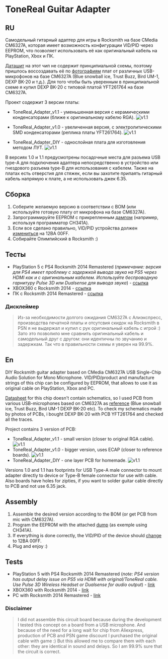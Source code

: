 # ToneReal Guitar Adapter
## RU
Самодельный гитарный адаптер для игры в Rocksmith на базе CMedia CM6327A, которая имеет возможность конфигурации VID/PID через EEPROM, что позволяет использовать её как оригинальный кабель на PlayStation, Xbox и ПК.

[Даташит](https://github.com/maxim4ik163/ToneRealAdapter/blob/main/Datasheets/CM6327A.pdf) на этот чип не содержит принципиальной схемы, поэтому пришлось воссоздавать её по [фотографиям](https://github.com/maxim4ik163/ToneRealAdapter/tree/main/Reference_PCB's) плат от различных USB-микрофонов на базе CM6327A (Blue snowball ice, Trust Buzz, Bird UM-1, DEXP BK-20 и т.д.).
Для того чтобы быть уверенным в принципиальной схеме я купил DEXP BK-20 с типовой платой YFT261764 на базе CM6327A.

Проект содержит 3 версии платы:
  - ToneReal_Adapter_v1.1 - уменьшенная версия с керамическими конденсаторами (ближе к оригинальному кабелю RGA).
  ![v1.1](https://raw.githubusercontent.com/maxim4ik163/ToneRealAdapter/main/Pics/v1.1_TOP.PNG)

  - ToneReal_Adapter_v1.0 - увеличенная версия, с электролитическими SMD конденсаторами (реплика платы YFT261764).
  ![v1.1](https://raw.githubusercontent.com/maxim4ik163/ToneRealAdapter/main/Pics/v1.0_TOP.PNG)

  - ToneReal_Adapter_DIY - однослойная плата для изготовления методом ЛУТ.
  ![v1.1](https://raw.githubusercontent.com/maxim4ik163/ToneRealAdapter/main/Pics/DIY_TOP.PNG)

  В версиях 1.0 и 1.1 предусмотрены посадочные места для разъема USB type-A для подключения адаптера непосредственно в устройство или гнездового разъема type-B для использования с кабелем. Также на платах есть отверстия для стяжек, если вы захотите припаять гитарный кабель напрямую к плате, а не использовать джек 6.35.

## Сборка
1. Соберите желаемую версию в соответствии с BOM (или используйте готовую плату от микрофона на базе CM6327A).
2. Запрограммируйте EEPROM с прикрепленным [дампом](https://github.com/maxim4ik163/ToneRealAdapter/blob/main/EEPROM/DUMP%20RGA.bin) (например, используя программатор CH341A).
3. Если все сделано правильно, VID/PID устройства должен [измениться](https://github.com/maxim4ik163/ToneRealAdapter/blob/main/Pics/VID_PID.png) на 12BA 00FF.
4. Собирайте Олимпийский в Rocksmith :)

## Тесты
  - PlayStation 5 с PS4 Rocksmith 2014 Remastered (*примечание: версия для PS4 имеет проблему с задержкой вывода звука на PS5 через HDMI как и с оригинальным кабелем. Используйте беспроводную гарнитуру Pulse 3D или Dualsense для вывода звука*) - [ссылка](https://github.com/maxim4ik163/ToneRealAdapter/blob/main/Test_videos/PS5_test.MOV)
  - XBOX360 с Rocksmith 2014 - [ссылка](https://github.com/maxim4ik163/ToneRealAdapter/blob/main/Test_videos/XBOX360_test.MOV)
  - ПК с Rocksmith 2014 Remastered - [ссылка](https://github.com/maxim4ik163/ToneRealAdapter/blob/main/Test_videos/PC_test.MOV)

### Дисклеймер
> Из-за необходимости долгого ожидания CM6327A с Алиэкспресс, производства печатной платы и отсутсвия скидок на Rocksmith в PSN я не выдержал и купил с рук оригинальный кабель с игрой :) Зато это позволило мне сравнить оригинальный кабель и самодельный друг с другом: они идентичны по звучанию и задержкам. Так что в правильности схемы я уверен на 99.9%.

## En
DIY Rocksmith guitar adapter based on CMedia CM6327A  USB Single-Chip Audio Solution for Mono Microphone. VID/PID/product and manufacture strings of this chip can be configured by EEPROM, that allows to use it as original cable on PlayStation, Xbox and PC.

[Datasheet](https://github.com/maxim4ik163/ToneRealAdapter/blob/main/Datasheets/CM6327A.pdf) for this chip doesn't contain schematics, so I used PCB from various USB-microphones based on CM6327A as [reference](https://github.com/maxim4ik163/ToneRealAdapter/tree/main/Reference_PCB's) (Blue snowball ice, Trust Buzz, Bird UM-1 DEXP BK-20 etc).
To check my schematics made by photos of PCBs, i bought DEXP BK-20 with PCB YFT261764 and checked all the traces.

Project contains 3 version of PCB:
 - ToneReal_Adapter_v1.1 - small version (closer to original RGA cable).
 ![v1.1](https://raw.githubusercontent.com/maxim4ik163/ToneRealAdapter/main/Pics/v1.1_TOP.PNG)
 - ToneReal_Adapter_v1.0 - bigger version, uses ECAP (closer to reference boards).
 ![v1.1](https://raw.githubusercontent.com/maxim4ik163/ToneRealAdapter/main/Pics/v1.0_TOP.PNG)
 - ToneReal_Adapter_DIY - one layer PCB for homemade.
 ![v1.1](https://raw.githubusercontent.com/maxim4ik163/ToneRealAdapter/main/Pics/DIY_TOP.PNG)

 Versions 1.0 and 1.1 has footprints for USB Type-A male connector to mount adapter directly to device or Type-B female connector for use with cable. Also boards have holes for zipties, if you want to solder guitar cable directly to PCB and not use 6.35 jack.

## Assembly
1. Assemble the desired version according to the BOM (or get PCB from mic with CM6327A).
2. Program the EEPROM with the attached [dump](https://github.com/maxim4ik163/ToneRealAdapter/blob/main/EEPROM/DUMP%20RGA.bin) (as exemple using CH341A).
3. If everything is done correctly, the VID/PID of the device should [change](https://github.com/maxim4ik163/ToneRealAdapter/blob/main/Pics/VID_PID.png) to 12BA 00FF.
4. Plug and enjoy :)

## Tests
 -  PlayStation 5 with PS4 Rocksmith 2014 Remastered (*note: PS4 version has output delay issue on PS5 via HDMI with original/ToneReal cable. Use Pulse 3D Wireless Headset or Dualsense for audio output*)  - [link](https://github.com/maxim4ik163/ToneRealAdapter/blob/main/Test_videos/PS5_test.MOV)
 -  XBOX360 with Rocksmith 2014 - [link](https://github.com/maxim4ik163/ToneRealAdapter/blob/main/Test_videos/XBOX360_test.MOV)
 -  PC with Rocksmith 2014 Remastered - [link](https://github.com/maxim4ik163/ToneRealAdapter/blob/main/Test_videos/PC_test.MOV)

### Disclaimer
> I did not assemble this circuit board because during the development  I tested this concept on a board from a USB microphone. And because of the need for a long wait for chip from Aliexpress, production of PCB and PSN game discount I purchased the original cable with game :) 
But this allowed me to compare them with each other: they are identical in sound and delays. So I am 99.9% sure that the circuit is correct.

